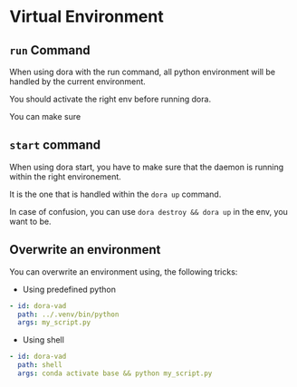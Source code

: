 # Virtual Environment

## `run` Command

When using dora with the run command, all python environment will be handled by the current environment.

You should activate the right env before running dora.

You can make sure

## `start` command

When using dora start, you have to make sure that the daemon is running within the right environement.

It is the one that is handled within the `dora up` command.

In case of confusion, you can use `dora destroy && dora up` in the env, you want to be.

## Overwrite an environment

You can overwrite an environment using, the following tricks:

- Using predefined python

```yaml
- id: dora-vad
  path: ../.venv/bin/python
  args: my_script.py
```

- Using shell

```yaml
- id: dora-vad
  path: shell
  args: conda activate base && python my_script.py
```
